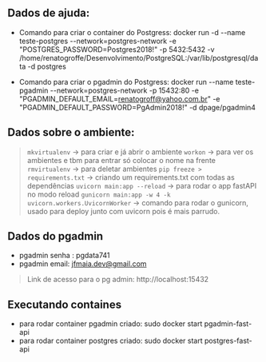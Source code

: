 ## Dados de ajuda:
- Comando para criar o container do Postgress: docker run -d  --name teste-postgres --network=postgres-network -e "POSTGRES_PASSWORD=Postgres2018!" -p 5432:5432 -v /home/renatogroffe/Desenvolvimento/PostgreSQL:/var/lib/postgresql/data -d postgres

- Comando para criar o pgadmin do Postgress: docker run --name teste-pgadmin --network=postgres-network -p 15432:80 -e "PGADMIN_DEFAULT_EMAIL=renatogroff@yahoo.com.br" -e "PGADMIN_DEFAULT_PASSWORD=PgAdmin2018!" -d dpage/pgadmin4

## Dados sobre o ambiente:

> ```mkvirtualenv``` -> para criar e já abrir o ambiente
> ```workon``` -> para ver os ambientes e tbm para entrar só colocar o nome na frente
> ```rmvirtualenv``` -> para deletar ambientes
> ```pip freeze > requirements.txt``` -> criando um requirements.txt com todas as dependências 
> ``` uvicorn main:app --reload ``` -> para rodar o app fastAPI no modo reload
> ``` gunicorn main:app -w 4 -k uvicorn.workers.UvicornWorker ``` -> comando para rodar o gunicorn, usado para deploy junto com uvicorn pois é mais parrudo.

## Dados do pgadmin
- pgadmin senha : pgdata741
- pgadmin email: jfmaia.dev@gmail.com
> Link de acesso para o pg admin:  http://localhost:15432

## Executando containes
- para rodar container pgadmin criado: sudo docker start pgadmin-fast-api
- para rodar container postgres criado: sudo docker start postgres-fast-api